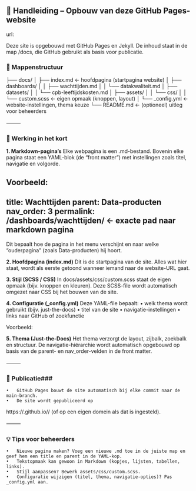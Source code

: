 ## 🧭 Handleiding – Opbouw van deze GitHub Pages-website

url: 

Deze site is opgebouwd met GitHub Pages en Jekyll.
De inhoud staat in de map /docs, die GitHub gebruikt als basis voor publicatie.

### 📁 Mappenstructuur

├── docs/
│   ├── index.md                ← hoofdpagina (startpagina website)
│   ├── dashboards/
│   │   ├── wachttijden.md
│   │   └── datakwaliteit.md
│   ├── datasets/
│   │   └── cpb-leeftijdskosten.md
│   ├── assets/
│   │   └── css/
│   │       └── custom.scss     ← eigen opmaak (knoppen, layout)
│   └── _config.yml             ← website-instellingen, thema keuze
└── README.md                   ← (optioneel) uitleg voor beheerders

⸻

### 🧩 Werking in het kort
**1.	Markdown-pagina’s** 
Elke webpagina is een .md-bestand.
Bovenin elke pagina staat een YAML-blok (de “front matter”) met instellingen zoals titel, navigatie en volgorde. 

Voorbeeld:
---
title: Wachttijden
parent: Data-producten
nav_order: 3
permalink: /dashboards/wachttijden/        ← exacte pad naar markdown pagina
---
Dit bepaalt hoe de pagina in het menu verschijnt en naar welke “ouderpagina” (zoals Data-producten) hij hoort.

**2.	Hoofdpagina (index.md)**
Dit is de startpagina van de site.
Alles wat hier staat, wordt als eerste getoond wanneer iemand naar de website-URL gaat.
	
**3.	Stijl (SCSS / CSS)**
In docs/assets/css/custom.scss staat de eigen opmaak (bijv. knoppen en kleuren).
Deze SCSS-file wordt automatisch omgezet naar CSS bij het bouwen van de site.
	
**4.	Configuratie (_config.yml)**
Deze YAML-file bepaalt:
	•	welk thema wordt gebruikt (bijv. just-the-docs)
	•	titel van de site
	•	navigatie-instellingen
	•	links naar GitHub of zoekfunctie

Voorbeeld:

**5.	Thema (Just-the-Docs)**
Het thema verzorgt de layout, zijbalk, zoekbalk en structuur.
De navigatie-hiërarchie wordt automatisch opgebouwd op basis van de parent- en nav_order-velden in de front matter.

⸻

### 🚀 Publicatie###
	•	GitHub Pages bouwt de site automatisch bij elke commit naar de main-branch.
	•	De site wordt gepubliceerd op
https://<organisatie>.github.io/<repositorynaam>/
(of op een eigen domein als dat is ingesteld).

⸻

### 💡 Tips voor beheerders
	•	Nieuwe pagina maken? Voeg een nieuwe .md toe in de juiste map en geef hem een title en parent in de YAML-kop.
	•	Tekstopmaak kan gewoon in Markdown (kopjes, lijsten, tabellen, links).
	•	Stijl aanpassen? Bewerk assets/css/custom.scss.
	•	Configuratie wijzigen (titel, thema, navigatie-opties)? Pas _config.yml aan.

